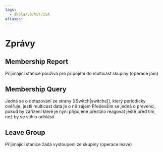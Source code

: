 ```yaml
---
tags:
  - škola/VŠ/VUT/ISA
aliases:
---
```

# Zprávy

## Membership Report
Přijímající stanice používá pro připojení do multicast skupiny (operace join)
## Membership Query
Jedná se o dotazování ze strany [[Switch|switche]], který periodicky ověřuje, jestli multicast data je o ně zájem
Především se jedná o prevenci, pokud by zařízení které je nyní připojené přestalo reagovat ještě před tím, než by se stihlo odhlásit
## Leave Group
Přijímající stanice žádá vystoupení ze skupiny (operace leave)




